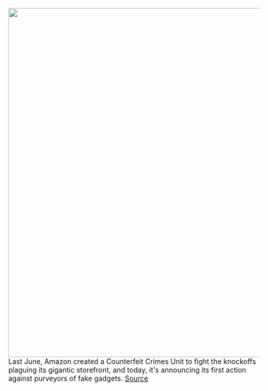 <img src='https://cdn.vox-cdn.com/thumbor/wM9iU-ODLuQBPq4mtlQlf-SYjFc=/0x0:2040x1360/1200x800/filters:focal(857x517:1183x843)/cdn.vox-cdn.com/uploads/chorus_image/image/69700717/bfarsace_200914_4190_0005.0.0.jpg' width='700px' /><br/>
Last June, Amazon created a Counterfeit Crimes Unit to fight the knockoffs plaguing its gigantic storefront, and today, it's announcing its first action against purveyors of fake gadgets.
<a href='https://www.theverge.com/2021/8/9/22617120/amazon-gopro-fakes-counterfeit-lawsuit-china-criminal-investigation'> Source <a/>